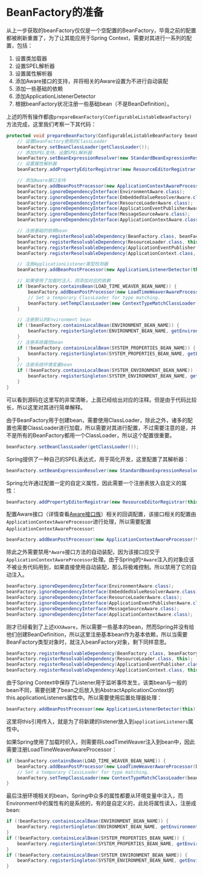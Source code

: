 # BeanFactory的准备

从上一步获取的beanFactory仅仅是一个空配置的BeanFactory，毕竟之前的配置都被刷新重置了，为了让其能应用于Spring Context，需要对其进行一系列的配置，包括：

1. 设置类加载器
2. 设置SPEL解析器
3. 设置属性解析器
4. 添加Aware接口的支持，并将相关的Aware设置为不进行自动装配
5. 添加一些基础的依赖
6. 添加ApplicationListenerDetector
7. 根据beanFactory状况注册一些基础bean（不是BeanDefinition）。

上述的所有操作都由`prepareBeanFactory(ConfigurableListableBeanFactory)`方法完成，这里我们考察一下其代码：

```java
protected void prepareBeanFactory(ConfigurableListableBeanFactory beanFactory) {
    // 设置beanFactory使用的ClassLoader
    beanFactory.setBeanClassLoader(getClassLoader());
    // 添加SPEL支持，设置SPEL解析器
    beanFactory.setBeanExpressionResolver(new StandardBeanExpressionResolver(beanFactory.getBeanClassLoader()));
    // 设置属性解析器
    beanFactory.addPropertyEditorRegistrar(new ResourceEditorRegistrar(this, getEnvironment()));

    // 添加Aware接口支持
    beanFactory.addBeanPostProcessor(new ApplicationContextAwareProcessor(this));
    beanFactory.ignoreDependencyInterface(EnvironmentAware.class);
    beanFactory.ignoreDependencyInterface(EmbeddedValueResolverAware.class);
    beanFactory.ignoreDependencyInterface(ResourceLoaderAware.class);
    beanFactory.ignoreDependencyInterface(ApplicationEventPublisherAware.class);
    beanFactory.ignoreDependencyInterface(MessageSourceAware.class);
    beanFactory.ignoreDependencyInterface(ApplicationContextAware.class);

    // 注册基础的依赖bean
    beanFactory.registerResolvableDependency(BeanFactory.class, beanFactory);
    beanFactory.registerResolvableDependency(ResourceLoader.class, this);
    beanFactory.registerResolvableDependency(ApplicationEventPublisher.class, this);
    beanFactory.registerResolvableDependency(ApplicationContext.class, this);

    // 注册ApplicationListener类型检测器
    beanFactory.addBeanPostProcessor(new ApplicationListenerDetector(this));

    // 如果使用了加载时注入，则添加对应的依赖
    if (beanFactory.containsBean(LOAD_TIME_WEAVER_BEAN_NAME)) {
        beanFactory.addBeanPostProcessor(new LoadTimeWeaverAwareProcessor(beanFactory));
        // Set a temporary ClassLoader for type matching.
        beanFactory.setTempClassLoader(new ContextTypeMatchClassLoader(beanFactory.getBeanClassLoader()));
    }

    // 注册默认的Environment bean
    if (!beanFactory.containsLocalBean(ENVIRONMENT_BEAN_NAME)) {
        beanFactory.registerSingleton(ENVIRONMENT_BEAN_NAME, getEnvironment());
    }
    // 注册系统属性bean
    if (!beanFactory.containsLocalBean(SYSTEM_PROPERTIES_BEAN_NAME)) {
        beanFactory.registerSingleton(SYSTEM_PROPERTIES_BEAN_NAME, getEnvironment().getSystemProperties());
    }
    // 注册系统环境变量bean
    if (!beanFactory.containsLocalBean(SYSTEM_ENVIRONMENT_BEAN_NAME)) {
        beanFactory.registerSingleton(SYSTEM_ENVIRONMENT_BEAN_NAME, getEnvironment().getSystemEnvironment());
    }
}
```

可以看到源码在这里写的非常清晰，上面已经给出对应的注释。但是由于代码比较长，所以这里对其进行简单解释。

由于BeanFactory用于创建bean，需要使用ClassLoader，除此之外，诸多的配置也需要ClassLoader进行加载，所以需要对其进行配置，不过需要注意的是，并不是所有的BeanFactory都用一个ClassLoader，所以这个配置很重要。

```java
beanFactory.setBeanClassLoader(getClassLoader());
```

Spring提供了一种自己的SPEL表达式，用于简化开发，这里配置了其解析器：

```java
beanFactory.setBeanExpressionResolver(new StandardBeanExpressionResolver(beanFactory.getBeanClassLoader()));
```

Spring允许通过配置一定的自定义属性，因此需要一个注册表放入自定义的属性：

```java
beanFactory.addPropertyEditorRegistrar(new ResourceEditorRegistrar(this, getEnvironment()));
```

配置Aware接口（详情查看[Aware接口族](../../附录/1.Aware接口族/1.Aware接口.md)）相关的回调配置，该接口相关的配置由`ApplicationContextAwareProcessor`进行处理，所以需要配置`ApplicationContextAwareProcessor`:

```java
beanFactory.addBeanPostProcessor(new ApplicationContextAwareProcessor(this));
```

除此之外需要禁用`*Aware`接口方法的自动装配，因为该接口应交于`ApplicationContextAwareProcessor`处理。由于Spring的`*Aware`注入的对象应该不被业务代码用到，如果直接使用自动装配，那么将极难控制。所以禁用了它的自动注入。

```java
beanFactory.ignoreDependencyInterface(EnvironmentAware.class);
beanFactory.ignoreDependencyInterface(EmbeddedValueResolverAware.class);
beanFactory.ignoreDependencyInterface(ResourceLoaderAware.class);
beanFactory.ignoreDependencyInterface(ApplicationEventPublisherAware.class);
beanFactory.ignoreDependencyInterface(MessageSourceAware.class);
beanFactory.ignoreDependencyInterface(ApplicationContextAware.class);
```

刚才已经看到了上述`XXXAware`，所以需要一些基本的bean，然而Spring并没有给他们创建BeanDefinition，所以这里注册基本bean作为基本依赖，所以当需要BeanFactory类型对象时，就注入beanFactory对象，剩下同样意思。

```java
beanFactory.registerResolvableDependency(BeanFactory.class, beanFactory);
beanFactory.registerResolvableDependency(ResourceLoader.class, this);
beanFactory.registerResolvableDependency(ApplicationEventPublisher.class, this);
beanFactory.registerResolvableDependency(ApplicationContext.class, this);
```

由于Spring Context中保存了Listener用于监听事件发生，该类bean与一般的bean不同，需要创建了bean之后放入到AbstractApplicationContext的this.applicationListeners属性中。所以需要使用后置处理器处理：

```java
beanFactory.addBeanPostProcessor(new ApplicationListenerDetector(this));
```

这里将this引用传入，就是为了将新建的listener放入到`applicationListeners`属性中。

如果Spring使用了加载时织入，则需要将LoadTimeWeaver注入到bean中，因此需要注册LoadTimeWeaverAwareProcessor：

```java
if (beanFactory.containsBean(LOAD_TIME_WEAVER_BEAN_NAME)) {
    beanFactory.addBeanPostProcessor(new LoadTimeWeaverAwareProcessor(beanFactory));
    // Set a temporary ClassLoader for type matching.
    beanFactory.setTempClassLoader(new ContextTypeMatchClassLoader(beanFactory.getBeanClassLoader()));
}
```

最后注册环境相关的bean，Spring中众多的属性都要从环境变量中注入，而Environment中的属性有的是系统的，有的是自定义的，此处将属性读入，注册成bean:

```java
if (!beanFactory.containsLocalBean(ENVIRONMENT_BEAN_NAME)) {
    beanFactory.registerSingleton(ENVIRONMENT_BEAN_NAME, getEnvironment());
}
if (!beanFactory.containsLocalBean(SYSTEM_PROPERTIES_BEAN_NAME)) {
    beanFactory.registerSingleton(SYSTEM_PROPERTIES_BEAN_NAME, getEnvironment().getSystemProperties());
}
if (!beanFactory.containsLocalBean(SYSTEM_ENVIRONMENT_BEAN_NAME)) {
    beanFactory.registerSingleton(SYSTEM_ENVIRONMENT_BEAN_NAME, getEnvironment().getSystemEnvironment());
}
```
